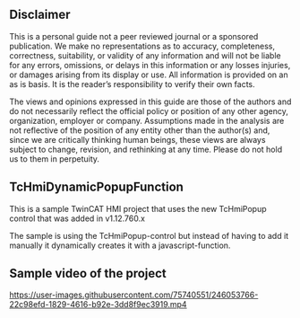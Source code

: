 ## Disclaimer
This is a personal guide not a peer reviewed journal or a sponsored publication. We make
no representations as to accuracy, completeness, correctness, suitability, or validity of any
information and will not be liable for any errors, omissions, or delays in this information or any
losses injuries, or damages arising from its display or use. All information is provided on an as
is basis. It is the reader’s responsibility to verify their own facts.

The views and opinions expressed in this guide are those of the authors and do not
necessarily reflect the official policy or position of any other agency, organization, employer or
company. Assumptions made in the analysis are not reflective of the position of any entity
other than the author(s) and, since we are critically thinking human beings, these views are
always subject to change, revision, and rethinking at any time. Please do not hold us to them
in perpetuity.

## TcHmiDynamicPopupFunction
This is a sample TwinCAT HMI project that uses the new TcHmiPopup control that was added in v1.12.760.x

The sample is using the TcHmiPopup-control but instead of having to add it manually it dynamically creates it with a javascript-function.

## Sample video of the project

https://user-images.githubusercontent.com/75740551/246053766-22c98efd-1829-4616-b92e-3dd8f9ec3919.mp4

